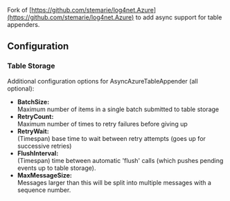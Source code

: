 Fork of [https://github.com/stemarie/log4net.Azure](https://github.com/stemarie/log4net.Azure) to add async support for table appenders.


## Configuration
### Table Storage 
Additional configuration options for AsyncAzureTableAppender (all optional):

* <b>BatchSize:</b>  
  Maximum number of items in a single batch submitted to table storage
* <b>RetryCount:</b>  
  Maximum number of times to retry failures before giving up
* <b>RetryWait:</b>  
  (Timespan) base time to wait between retry attempts (goes up for successive retries)
* <b>FlushInterval:</b>  
  (Timespan) time between automatic 'flush' calls (which pushes pending events up to table storage).
* <b>MaxMessageSize:</b>  
  Messages larger than this will be split into multiple messages with a sequence number.
